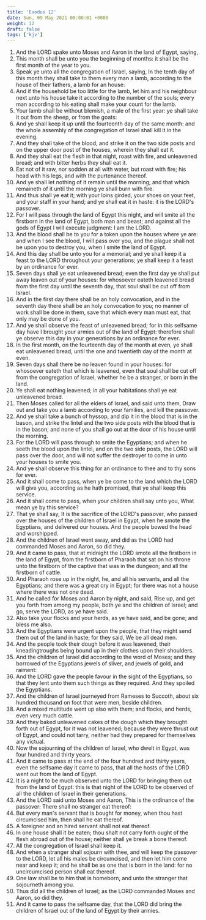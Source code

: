 ```yaml
---
title: 'Exodus 12'
date: Sun, 09 May 2021 00:00:01 +0000
weight: 12
draft: false
tags: ['kjv'] 
---
```


1. And the LORD spake unto Moses and Aaron in the land of Egypt, saying,
2. This month shall be unto you the beginning of months: it shall be the first month of the year to you.
3. Speak ye unto all the congregation of Israel, saying, In the tenth day of this month they shall take to them every man a lamb, according to the house of their fathers, a lamb for an house:
4. And if the household be too little for the lamb, let him and his neighbour next unto his house take it according to the number of the souls; every man according to his eating shall make your count for the lamb.
5. Your lamb shall be without blemish, a male of the first year: ye shall take it out from the sheep, or from the goats:
6. And ye shall keep it up until the fourteenth day of the same month: and the whole assembly of the congregation of Israel shall kill it in the evening.
7. And they shall take of the blood, and strike it on the two side posts and on the upper door post of the houses, wherein they shall eat it.
8. And they shall eat the flesh in that night, roast with fire, and unleavened bread; and with bitter herbs they shall eat it.
9. Eat not of it raw, nor sodden at all with water, but roast with fire; his head with his legs, and with the purtenance thereof.
10. And ye shall let nothing of it remain until the morning; and that which remaineth of it until the morning ye shall burn with fire.
11. And thus shall ye eat it; with your loins girded, your shoes on your feet, and your staff in your hand; and ye shall eat it in haste: it is the LORD's passover.
12. For I will pass through the land of Egypt this night, and will smite all the firstborn in the land of Egypt, both man and beast; and against all the gods of Egypt I will execute judgment: I am the LORD.
13. And the blood shall be to you for a token upon the houses where ye are: and when I see the blood, I will pass over you, and the plague shall not be upon you to destroy you, when I smite the land of Egypt.
14. And this day shall be unto you for a memorial; and ye shall keep it a feast to the LORD throughout your generations; ye shall keep it a feast by an ordinance for ever.
15. Seven days shall ye eat unleavened bread; even the first day ye shall put away leaven out of your houses: for whosoever eateth leavened bread from the first day until the seventh day, that soul shall be cut off from Israel.
16. And in the first day there shall be an holy convocation, and in the seventh day there shall be an holy convocation to you; no manner of work shall be done in them, save that which every man must eat, that only may be done of you.
17. And ye shall observe the feast of unleavened bread; for in this selfsame day have I brought your armies out of the land of Egypt: therefore shall ye observe this day in your generations by an ordinance for ever.
18. In the first month, on the fourteenth day of the month at even, ye shall eat unleavened bread, until the one and twentieth day of the month at even.
19. Seven days shall there be no leaven found in your houses: for whosoever eateth that which is leavened, even that soul shall be cut off from the congregation of Israel, whether he be a stranger, or born in the land.
20. Ye shall eat nothing leavened; in all your habitations shall ye eat unleavened bread.
21. Then Moses called for all the elders of Israel, and said unto them, Draw out and take you a lamb according to your families, and kill the passover.
22. And ye shall take a bunch of hyssop, and dip it in the blood that is in the bason, and strike the lintel and the two side posts with the blood that is in the bason; and none of you shall go out at the door of his house until the morning.
23. For the LORD will pass through to smite the Egyptians; and when he seeth the blood upon the lintel, and on the two side posts, the LORD will pass over the door, and will not suffer the destroyer to come in unto your houses to smite you.
24. And ye shall observe this thing for an ordinance to thee and to thy sons for ever.
25. And it shall come to pass, when ye be come to the land which the LORD will give you, according as he hath promised, that ye shall keep this service.
26. And it shall come to pass, when your children shall say unto you, What mean ye by this service?
27. That ye shall say, It is the sacrifice of the LORD's passover, who passed over the houses of the children of Israel in Egypt, when he smote the Egyptians, and delivered our houses. And the people bowed the head and worshipped.
28. And the children of Israel went away, and did as the LORD had commanded Moses and Aaron, so did they.
29. And it came to pass, that at midnight the LORD smote all the firstborn in the land of Egypt, from the firstborn of Pharaoh that sat on his throne unto the firstborn of the captive that was in the dungeon; and all the firstborn of cattle.
30. And Pharaoh rose up in the night, he, and all his servants, and all the Egyptians; and there was a great cry in Egypt; for there was not a house where there was not one dead.
31. And he called for Moses and Aaron by night, and said, Rise up, and get you forth from among my people, both ye and the children of Israel; and go, serve the LORD, as ye have said.
32. Also take your flocks and your herds, as ye have said, and be gone; and bless me also.
33. And the Egyptians were urgent upon the people, that they might send them out of the land in haste; for they said, We be all dead men.
34. And the people took their dough before it was leavened, their kneadingtroughs being bound up in their clothes upon their shoulders.
35. And the children of Israel did according to the word of Moses; and they borrowed of the Egyptians jewels of silver, and jewels of gold, and raiment:
36. And the LORD gave the people favour in the sight of the Egyptians, so that they lent unto them such things as they required. And they spoiled the Egyptians.
37. And the children of Israel journeyed from Rameses to Succoth, about six hundred thousand on foot that were men, beside children.
38. And a mixed multitude went up also with them; and flocks, and herds, even very much cattle.
39. And they baked unleavened cakes of the dough which they brought forth out of Egypt, for it was not leavened; because they were thrust out of Egypt, and could not tarry, neither had they prepared for themselves any victual.
40. Now the sojourning of the children of Israel, who dwelt in Egypt, was four hundred and thirty years.
41. And it came to pass at the end of the four hundred and thirty years, even the selfsame day it came to pass, that all the hosts of the LORD went out from the land of Egypt.
42. It is a night to be much observed unto the LORD for bringing them out from the land of Egypt: this is that night of the LORD to be observed of all the children of Israel in their generations.
43. And the LORD said unto Moses and Aaron, This is the ordinance of the passover: There shall no stranger eat thereof:
44. But every man's servant that is bought for money, when thou hast circumcised him, then shall he eat thereof.
45. A foreigner and an hired servant shall not eat thereof.
46. In one house shall it be eaten; thou shalt not carry forth ought of the flesh abroad out of the house; neither shall ye break a bone thereof.
47. All the congregation of Israel shall keep it.
48. And when a stranger shall sojourn with thee, and will keep the passover to the LORD, let all his males be circumcised, and then let him come near and keep it; and he shall be as one that is born in the land: for no uncircumcised person shall eat thereof.
49. One law shall be to him that is homeborn, and unto the stranger that sojourneth among you.
50. Thus did all the children of Israel; as the LORD commanded Moses and Aaron, so did they.
51. And it came to pass the selfsame day, that the LORD did bring the children of Israel out of the land of Egypt by their armies.

